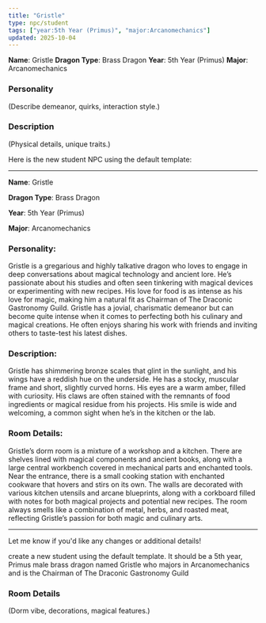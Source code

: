 ```yaml
---
title: "Gristle"
type: npc/student
tags: ["year:5th Year (Primus)", "major:Arcanomechanics"]
updated: 2025-10-04
---
```


**Name**: Gristle
**Dragon Type**: Brass Dragon
**Year**: 5th Year (Primus)
**Major**: Arcanomechanics

### Personality
(Describe demeanor, quirks, interaction style.)

### Description
(Physical details, unique traits.)

Here is the new student NPC using the default template:

---

**Name**: Gristle

**Dragon Type**: Brass Dragon  

**Year**: 5th Year (Primus)  

**Major**: Arcanomechanics  

### Personality:
Gristle is a gregarious and highly talkative dragon who loves to engage in deep conversations about magical technology and ancient lore. He’s passionate about his studies and often seen tinkering with magical devices or experimenting with new recipes. His love for food is as intense as his love for magic, making him a natural fit as Chairman of The Draconic Gastronomy Guild. Gristle has a jovial, charismatic demeanor but can become quite intense when it comes to perfecting both his culinary and magical creations. He often enjoys sharing his work with friends and inviting others to taste-test his latest dishes.

### Description:
Gristle has shimmering bronze scales that glint in the sunlight, and his wings have a reddish hue on the underside. He has a stocky, muscular frame and short, slightly curved horns. His eyes are a warm amber, filled with curiosity. His claws are often stained with the remnants of food ingredients or magical residue from his projects. His smile is wide and welcoming, a common sight when he’s in the kitchen or the lab.

### Room Details:
Gristle’s dorm room is a mixture of a workshop and a kitchen. There are shelves lined with magical components and ancient books, along with a large central workbench covered in mechanical parts and enchanted tools. Near the entrance, there is a small cooking station with enchanted cookware that hovers and stirs on its own. The walls are decorated with various kitchen utensils and arcane blueprints, along with a corkboard filled with notes for both magical projects and potential new recipes. The room always smells like a combination of metal, herbs, and roasted meat, reflecting Gristle’s passion for both magic and culinary arts.

---

Let me know if you'd like any changes or additional details!

create a new student using the default template. It should be a 5th year, Primus male brass dragon named Gristle who majors in Arcanomechanics and is the Chairman of The Draconic Gastronomy Guild

### Room Details
(Dorm vibe, decorations, magical features.)
